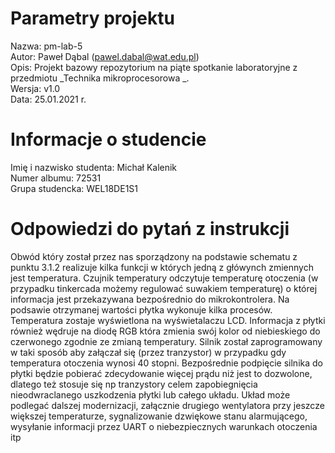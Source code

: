 # Parametry projektu

Nazwa: pm-lab-5  
Autor: Paweł Dąbal (pawel.dabal@wat.edu.pl)  
Opis: Projekt bazowy repozytorium na piąte spotkanie laboratoryjne z przedmiotu _Technika mikroprocesorowa _.  
Wersja: v1.0  
Data: 25.01.2021 r.

# Informacje o studencie

Imię i nazwisko studenta: Michał Kalenik   
Numer albumu: 72531  
Grupa studencka: WEL18DE1S1

# Odpowiedzi do pytań z instrukcji
Obwód który został przez nas sporządzony na podstawie schematu z punktu 3.1.2 realizuje kilka funkcji w których jedną z główynch zmiennych jest temperatura. Czujnik temperatury odczytuje temperaturę otoczenia (w przypadku tinkercada możemy regulować suwakiem temperaturę) o której informacja jest przekazywana bezpośrednio do mikrokontrolera. Na podsawie otrzymanej wartości płytka wykonuje kilka procesów. Temperatura zostaje wyświetlona na wyświetalaczu LCD. Informacja z płytki również wędruje na diodę RGB która zmienia swój kolor od niebieskiego do czerwonego zgodnie ze zmianą temperatury. Silnik został zaprogramowany w taki sposób aby załączał się (przez tranzystor) w przypadku gdy temperatura otoczenia wynosi 40 stopni. Bezpośrednie podpięcie silnika do płytki będzie pobierać zdecydowanie więcej prądu niż jest to dozwolone, dlatego też stosuje się np tranzystory celem zapobiegnięcia nieodwraclanego uszkodzenia płytki lub całego układu. Układ może podlegać dalszej modernizacji, załącznie drugiego wentylatora przy jeszcze większej temperaturze, sygnalizowanie dzwiękowe stanu alarmującego, wysyłanie informacji przez UART o niebezpiecznych warunkach otoczenia itp
